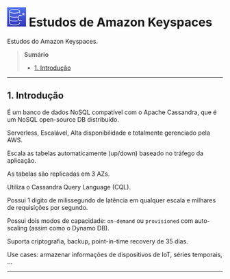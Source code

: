 # ![](./imagens/keyspaces.png) Estudos de Amazon Keyspaces

Estudos do Amazon Keyspaces.

> **Sumário**
>
> - [1. Introdução](#1-introdução)

---

## 1. Introdução

É um banco de dados NoSQL compatível com o Apache Cassandra, que é um NoSQL open-source DB distribuído.

Serverless, Escalável, Alta disponibilidade e totalmente gerenciado pela AWS.

Escala as tabelas automaticamente (up/down) baseado no tráfego da aplicação.

As tabelas são replicadas em 3 AZs.

Utiliza o Cassandra Query Language (CQL).

Possui 1 digito de milissegundo de latência em qualquer escala e milhares de requisições por segundo.

Possui dois modos de capacidade: `on-demand` ou `provisioned` com auto-scaling (assim como o Dynamo DB).

Suporta criptografia, backup, point-in-time recovery de 35 dias.

Use cases: armazenar informações de dispositivos de IoT, séries temporais, ...

---
